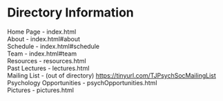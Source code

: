 # Directory Information

Home Page - index.html  
About - index.html#about  
Schedule - index.html#schedule  
Team - index.html#team  
Resources - resources.html  
Past Lectures - lectures.html  
Mailing List - (out of directory) https://tinyurl.com/TJPsychSocMailingList  
Psychology Opportunities - psychOpportunities.html  
Pictures - pictures.html
